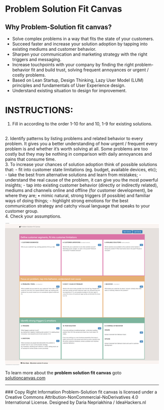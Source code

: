 # Problem Solution Fit Canvas
## Why Problem-Solution  fit canvas?
 - Solve complex problems in a way that  fits the state of your customers.
 - Succeed faster and increase your solution adoption by tapping into existing mediums and customer behavior.
 - Sharpen your communication and marketing strategy with the right triggers and messaging.
 - Increase touchpoints with your company by  finding the right problem-behavior  fit and build trust, solving frequent annoyances or urgent / costly problems.
 - Based on Lean Startup, Design Thinking, Lazy User Model (LUM) principles and fundamentals of User Experience design.
 - Understand existing situation to design for improvement.


# INSTRUCTIONS:
1. Fill in according to the order 1-10 for and 10, 1-9 for existing solutions.
<br>
2. Identify patterns by listing problems and related behavior to every problem. It gives you a better understanding of how urgent / frequent every problem is and whether it’s worth solving at all.
Some problems are too costly but they may be nothing in comparison with daily annoyances and pains that consume time.
<br>
3. To increase your chances of solution adoption think of possible solutions that:
 - fit into customer state limitations (eg. budget, available devices, etc);
 - take the best from alternative solutions and learn from mistakes;
 - understand the real cause of the problem, it can give you the most powerful insights;
 - tap into existing customer behavior (directly or indirectly related), mediums and channels online and offline (for customer development), be where they are; • mimic natural, strong triggers (if possible) and familiar ways of doing things;
 - highlight strong emotions for the best communication strategy and catchy visual language that speaks to your customer group.
 <br>
4. Check your assumptions.





![](https://github.com/mbejda/problem-solution-fit-canvas/blob/master/screenshot/page.png)



 To learn more about the **problem solution fit canvas** goto [solutioncanvas.com](http://solutioncanvas.com/)
 
 
   
<hr>   
### Copy Right Information
Problem-Solution  fit canvas is licensed under a Creative Commons Attribution-NonCommercial-NoDerivatives 4.0 International License. Designed by Daria Nepriakhina / IdeaHackers.nl
   
   
   
   
